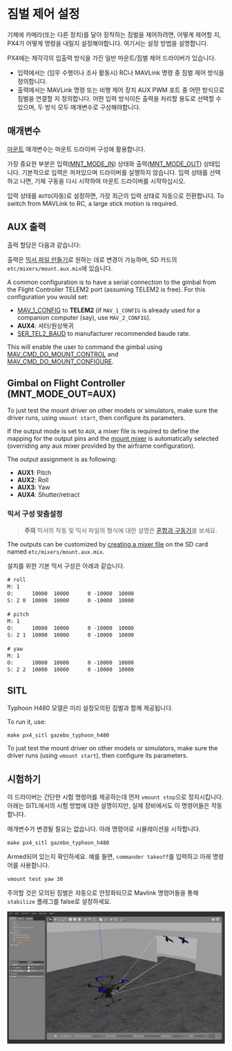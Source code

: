 # 짐벌 제어 설정

기체에 카메라(또는 다른 장치)를 달아 장착하는 짐벌을 제어하려면, 어떻게 제어할 지, PX4가 어떻게 명령을 내릴지 설정해야합니다. 여기서는 설정 방법을 설명합니다.

PX4에는 제각각의 입출력 방식을 가진 일반 마운트/짐벌 제어 드라이버가 있습니다.
- 입력에서는 (임무 수행이나 조사 활동시) RC나 MAVLink 명령 중 짐벌 제어 방식을 정의합니다.
- 출력에서는 MAVLink 명령 또는 비행 제어 장치 AUX PWM 포트 중 어떤 방식으로 짐벌을 연결할 지 정의합니다. 어떤 입력 방식이든 출력을 처리할 용도로 선택할 수 있으며, 두 방식 모두 매개변수로 구성해야합니다.

## 매개변수

[마운트](../advanced_config/parameter_reference.md#mount) 매개변수는 마운트 드라이버 구성애 활용합니다.

가장 중요한 부분은 입력([MNT_MODE_IN](../advanced_config/parameter_reference.md#MNT_MODE_IN)) 상태와 출력([MNT_MODE_OUT](../advanced_config/parameter_reference.md#MNT_MODE_OUT)) 상태입니다. 기본적으로 입력은 꺼져있으며 드라이버를 실행하지 않습니다. 입력 상태를 선택하고 나면, 기체 구동을 다시 시작하여 마운트 드라이버를 시작하십시오.

입력 상태를 `AUTO`(자동)로 설정하면, 가장 최근의 입력 상태로 자동으로 전환합니다. To switch from MAVLink to RC, a large stick motion is required.

## AUX 출력

출력 할당은 다음과 같습니다:

출력은 [믹서 파일 만들기](../concept/system_startup.md#starting-a-custom-mixer)로 원하는 데로 변경이 가능하며, SD 카드의 `etc/mixers/mount.aux.mix`에 있습니다.

A common configuration is to have a serial connection to the gimbal from the Flight Controller TELEM2 port (assuming TELEM2 is free). For this configuration you would set:
- [MAV_1_CONFIG](../advanced_config/parameter_reference.md#MAV_1_CONFIG) to **TELEM2** (if `MAV_1_CONFIG` is already used for a companion computer (say), use `MAV_2_CONFIG`).
- **AUX4**: 셔터/원상복귀
- [SER_TEL2_BAUD](../advanced_config/parameter_reference.md#SER_TEL2_BAUD) to manufacturer recommended baude rate.

This will enable the user to command the gimbal using [MAV_CMD_DO_MOUNT_CONTROL](https://mavlink.io/en/messages/common.html#MAV_CMD_DO_MOUNT_CONTROL) and [MAV_CMD_DO_MOUNT_CONFIGURE](https://mavlink.io/en/messages/common.html#MAV_CMD_DO_MOUNT_CONFIGURE).


## Gimbal on Flight Controller (MNT_MODE_OUT=AUX)

To just test the mount driver on other models or simulators, make sure the driver runs, using `vmount start`, then configure its parameters.

If the output mode is set to `AUX`, a mixer file is required to define the mapping for the output pins and the [mount mixer](https://github.com/PX4/Firmware/blob/master/ROMFS/px4fmu_common/mixers/mount.aux.mix) is automatically selected (overriding any aux mixer provided by the airframe configuration).

The output assignment is as following:
- **AUX1**: Pitch
- **AUX2**: Roll
- **AUX3**: Yaw
- **AUX4**: Shutter/retract

### 믹서 구성 맞춤설정

> **주의** 믹서의 작동 및 믹서 파일의 형식에 대한 설명은 [혼합과 구동기](../concept/mixing.md)를 보세요.

The outputs can be customized by [creating a mixer file](../concept/system_startup.md#starting-a-custom-mixer) on the SD card named `etc/mixers/mount.aux.mix`.

설치를 위한 기본 믹서 구성은 아래과 같습니다.

```
# roll
M: 1
O:      10000  10000      0 -10000  10000
S: 2 0  10000  10000      0 -10000  10000

# pitch
M: 1
O:      10000  10000      0 -10000  10000
S: 2 1  10000  10000      0 -10000  10000

# yaw
M: 1
O:      10000  10000      0 -10000  10000
S: 2 2  10000  10000      0 -10000  10000
```


## SITL

Typhoon H480 모델은 미리 설정모의된 짐벌과 함께 제공됩니다.

To run it, use:
```
make px4_sitl gazebo_typhoon_h480
```

To just test the mount driver on other models or simulators, make sure the driver runs (using `vmount start`), then configure its parameters.


## 시험하기
이 드라이버는 간단한 시험 명령어를 제공하는데 먼저 `vmount stop`으로 정지시킵니다. 아래는 SITL에서의 시험 방법에 대한 설명이지만, 실제 장비에서도 이 명령어들은 작동합니다.

매개변수가 변경될 필요는 없습니다. 아래 명령어로 시뮬레이션을 시작합니다.
```
make px4_sitl gazebo_typhoon_h480
```
Armed되어 있는지 확인하세요. 예를 들면, `commander takeoff`를 입력하고 아래 명령어를 사용합니다.
```
vmount test yaw 30
```

주의할 것은 모의된 짐벌은 자동으로 안정화되므로 Mavlink 명령어들을 통해 `stabilize` 플래그를 false로 설정하세요.

![Gazebo 짐벌 모의](../../assets/simulation/gazebo/gimbal-simulation.png)


